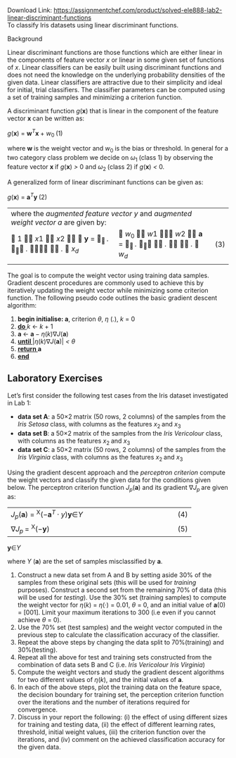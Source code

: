 Download Link: https://assignmentchef.com/product/solved-ele888-lab2-linear-discriminant-functions
<br>
To classify Iris datasets using linear discriminant functions.

Background

Linear discriminant functions are those functions which are either linear in the components of feature vector <em>x </em>or linear in some given set of functions of <em>x</em>. Linear classifiers can be easily built using discriminant functions and does not need the knowledge on the underlying probability densities of the given data. Linear classifiers are attractive due to their simplicity and ideal for initial, trial classifiers. The classifier parameters can be computed using a set of training samples and minimizing a criterion function.

A discriminant function <em>g</em>(<strong>x</strong>) that is linear in the component of the feature vector <strong>x </strong>can be written as:

<em>g</em>(<strong>x</strong>) = <strong>w</strong><em><sup>T</sup></em><strong>x </strong>+ <em>w</em><sub>0                                                                                                                       </sub>(1)

where <strong>w </strong>is the weight vector and <em>w</em><sub>0 </sub>is the bias or threshold. In general for a two category class problem we decide on <em>ω</em><sub>1 </sub>(class 1) by observing the feature vector <strong>x </strong>if <em>g</em>(<strong>x</strong>) <em>&gt; </em>0 and <em>ω</em><sub>2 </sub>(class 2) if <em>g</em>(<strong>x</strong>) <em>&lt; </em>0.

A generalized form of linear discriminant functions can be given as:

<em>g</em>(<strong>x</strong>) = <strong>a</strong><em><sup>T</sup></em><strong>y                                                                </strong>(2)

<table width="624">

 <tbody>

  <tr>

   <td colspan="2" width="604">where the <em>augmented feature vector y </em>and <em>augmented weight vector a </em>are given by:</td>

   <td width="20"> </td>

  </tr>

  <tr>

   <td width="318"> 1  <em>x</em>1  <em>x</em>2   <strong>y </strong>= <sub> </sub><em>. </em><sub></sub> <em>. </em>  <em>. </em> <em>x<sub>d</sub></em></td>

   <td width="286"> <em>w</em><sub>0 </sub> <em>w</em>1  <em>w</em>2  <strong>a </strong>= <sub> </sub><em>. </em><sub></sub>  <em>. </em>  <em>. </em> <em>w<sub>d</sub></em></td>

   <td width="20">(3)</td>

  </tr>

  <tr>

   <td width="317"></td>

   <td width="286"></td>

   <td width="21"></td>

  </tr>

 </tbody>

</table>

The goal is to compute the weight vector using training data samples. Gradient descent procedures are commonly used to achieve this by iteratively updating the weight vector while minimizing some criterion function. The following pseudo code outlines the basic gradient descent algorithm:

<ol>

 <li><strong>begin initialise: a</strong>, criterion <em>θ</em>, <em>η </em>(<em>.</em>), <em>k </em>= 0</li>

 <li><strong><u>do </u></strong><em>k </em>← <em>k </em>+ 1</li>

 <li><strong>a </strong>← <strong>a </strong>− <em>η</em>(<em>k</em>)∇<em>J</em>(<strong>a</strong>)</li>

 <li><strong><u>until </u></strong>|<em>η</em>(<em>k</em>)∇<em>J</em>(<strong>a</strong>)| <em>&lt; θ</em></li>

 <li><strong><u>return </u>a</strong></li>

 <li><strong><u>end</u></strong></li>

</ol>

<h2>Laboratory Exercises</h2>

Let’s first consider the following test cases from the Iris dataset investigated in Lab 1:

<ul>

 <li><strong>data set A</strong>: a 50×2 matrix (50 rows, 2 columns) of the samples from the <em>Iris Setosa </em>class, with columns as the features <em>x</em><sub>2 </sub>and <em>x</em><sub>3 </sub></li>

 <li><strong>data set B</strong>: a 50×2 matrix of the samples from the <em>Iris Vericolour </em>class, with columns as the features <em>x</em><sub>2 </sub>and <em>x</em><sub>3 </sub></li>

 <li><strong>data set C</strong>: a 50×2 matrix (50 rows, 2 columns) of the samples from the <em>Iris Virginia </em>class, with columns as the features <em>x</em><sub>2 </sub>and <em>x</em><sub>3 </sub></li>

</ul>

Using the gradient descent approach and the <em>perceptron criterion </em>compute the weight vectors and classify the given data for the conditions given below. The perceptron criterion function <em>J<sub>p</sub></em>(<strong>a</strong>) and its gradient ∇<em>J<sub>p </sub></em>are given as:

<table width="384">

 <tbody>

  <tr>

   <td width="364"><em>J<sub>p</sub></em>(<strong>a</strong>) = <sup>X</sup>(−<strong>a</strong><em><sup>T </sup></em>· <em>y</em>)<strong>y</strong>∈<em>Y</em></td>

   <td width="20">(4)</td>

  </tr>

  <tr>

   <td width="364">∇<em>J<sub>p </sub></em>= <sup>X</sup>(−<strong>y</strong>)</td>

   <td width="20">(5)</td>

  </tr>

 </tbody>

</table>

<strong>y</strong>∈<em>Y</em>

where <em>Y </em>(<strong>a</strong>) are the set of samples misclassified by <strong>a</strong>.

<ol>

 <li>Construct a new data set from A and B by setting aside 30% of the samples from these original sets (this will be used for <em>training </em>purposes). Construct a second set from the remaining 70% of data (this will be used for <em>testing</em>). Use the 30% set (training samples) to compute the weight vector for <em>η</em>(<em>k</em>) = <em>η</em>(·) = 0<em>.</em>01, <em>θ </em>= 0, and an initial value of <strong>a</strong>(0) = [001]. Limit your maximum iterations to 300 (i.e even if you cannot achieve <em>θ </em>= 0).</li>

 <li>Use the 70% set (test samples) and the weight vector computed in the previous step to calculate the classification accuracy of the classifier.</li>

 <li>Repeat the above steps by changing the data split to 70%(training) and 30%(testing).</li>

 <li>Repeat all the above for test and training sets constructed from the combination of data sets B and C (i.e. <em>Iris Vericolour </em> <em>Iris Virginia</em>)</li>

 <li>Compute the weight vectors and study the gradient descent algorithms for two different values of <em>η</em>(<em>k</em>), and the initial values of <strong>a</strong>.</li>

 <li>In each of the above steps, plot the training data on the feature space, the decision boundary for training set, the perception criterion function over the iterations and the number of iterations required for convergence.</li>

 <li>Discuss in your report the following: (i) the effect of using different sizes for training and testing data, (ii) the effect of different learning rates, threshold, initial weight values, (iii) the criterion function over the iterations, and (iv) comment on the achieved classification accuracy for the given data.</li>

</ol>